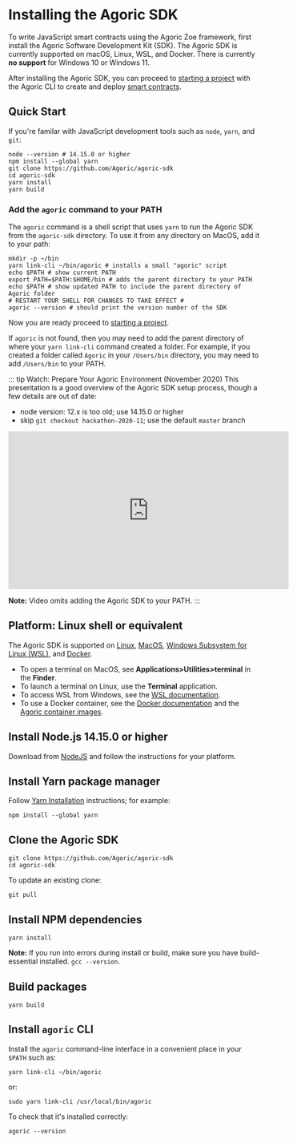 # Installing the Agoric SDK

To write JavaScript smart contracts using the Agoric Zoe framework,
first install the Agoric Software Development Kit (SDK). The Agoric SDK is currently supported on macOS, Linux, WSL, and Docker. There is currently **no support** for Windows 10 or Windows 11.

After installing the Agoric SDK, you can proceed to [starting a project](/getting-started/start-a-project.md) with the Agoric CLI to create and deploy [smart contracts](/getting-started/deploying.md).

## Quick Start

If you're familar with JavaScript development tools such as `node`, `yarn`, and `git`:

```shell
node --version # 14.15.0 or higher
npm install --global yarn
git clone https://github.com/Agoric/agoric-sdk
cd agoric-sdk
yarn install
yarn build
```

### Add the `agoric` command to your PATH

The `agoric` command is a shell script that uses `yarn` to run the Agoric SDK from the `agoric-sdk` directory. To use it from any directory on MacOS, add it to your path:

```shell
mkdir -p ~/bin
yarn link-cli ~/bin/agoric # installs a small "agoric" script
echo $PATH # show current PATH
export PATH=$PATH:$HOME/bin # adds the parent directory to your PATH
echo $PATH # show updated PATH to include the parent directory of Agoric folder
# RESTART YOUR SHELL FOR CHANGES TO TAKE EFFECT #
agoric --version # should print the version number of the SDK
```

Now you are ready proceed to [starting a project](/getting-started/start-a-project.md).

If `agoric` is not found, then you may need to add the parent directory of where your `yarn link-cli` command created a folder. For example, if you created a folder called `Agoric` in your `/Users/bin` directory, you may need to add `/Users/bin` to your PATH.

::: tip Watch: Prepare Your Agoric Environment (November 2020)
This presentation is a good overview of the Agoric SDK setup process,
though a few details are out of date:

- node version: 12.x is too old; use 14.15.0 or higher
- skip `git checkout hackathon-2020-11`; use the default `master` branch

<iframe width="560" height="315" src="https://www.youtube.com/embed/w0By22jYhJA" title="YouTube video player" frameborder="0" allow="accelerometer; autoplay; clipboard-write; encrypted-media; gyroscope; picture-in-picture" allowfullscreen></iframe>

**Note:** Video omits adding the Agoric SDK to your PATH.
:::

## Platform: Linux shell or equivalent

The Agoric SDK is supported on
<a href="https://en.wikipedia.org/wiki/Linux">Linux</a>,
<a href="https://www.apple.com/macos/">MacOS</a>,
<a href="https://docs.microsoft.com/en-us/windows/wsl/">Windows Subsystem for Linux (WSL)</a>, and
<a href="https://www.docker.com/">Docker</a>.

- To open a terminal on MacOS, see **Applications>Utilities>terminal** in the **Finder**.
- To launch a terminal on Linux, use the **Terminal** application.
- To access WSL from Windows, see the [WSL documentation](https://docs.microsoft.com/en-us/windows/wsl/).
- To use a Docker container, see the [Docker documentation](https://docs.docker.com/) and the [Agoric container images](https://hub.docker.com/u/agoric).

## Install Node.js 14.15.0 or higher

Download from [NodeJS](https://nodejs.org/) and follow the instructions for your platform.

## Install Yarn package manager

Follow [Yarn Installation](https://classic.yarnpkg.com/en/docs/install)
instructions; for example:

```shell
npm install --global yarn
```

## Clone the Agoric SDK

```shell
git clone https://github.com/Agoric/agoric-sdk
cd agoric-sdk
```

To update an existing clone:

```shell
git pull
```

## Install NPM dependencies

```shell
yarn install
```

**Note:** If you run into errors during install or build, make sure you have build-essential installed. `gcc --version`.

## Build packages

```shell
yarn build
```

## Install `agoric` CLI

Install the `agoric` command-line interface in a convenient place in your `$PATH` such as:

```shell
yarn link-cli ~/bin/agoric
```

or:

```shell
sudo yarn link-cli /usr/local/bin/agoric
```

To check that it's installed correctly:

```shell
agoric --version
```
